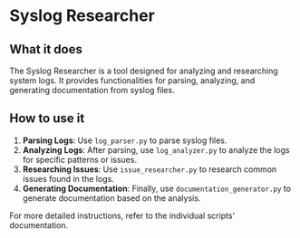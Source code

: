 # Syslog Researcher

## What it does

The Syslog Researcher is a tool designed for analyzing and researching system logs. It provides functionalities for parsing, analyzing, and generating documentation from syslog files.

## How to use it

1. **Parsing Logs**: Use `log_parser.py` to parse syslog files.
2. **Analyzing Logs**: After parsing, use `log_analyzer.py` to analyze the logs for specific patterns or issues.
3. **Researching Issues**: Use `issue_researcher.py` to research common issues found in the logs.
4. **Generating Documentation**: Finally, use `documentation_generator.py` to generate documentation based on the analysis.

For more detailed instructions, refer to the individual scripts' documentation.
